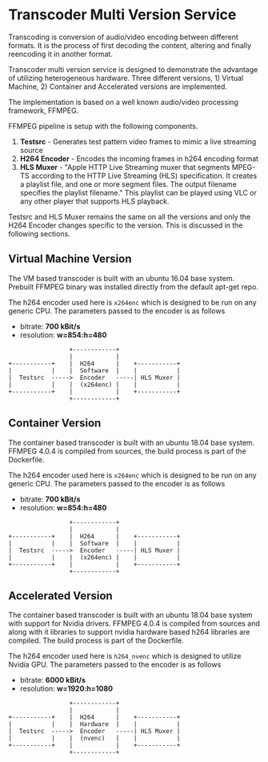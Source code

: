 # Transcoder Multi Version Service


Transcoding is conversion of audio/video encoding between different formats. It is the process of first decoding the content, altering and finally reencoding it in another format. 

Transcoder multi version service is designed to demonstrate the advantage of utilizing heterogeneous hardware. Three different versions, 1) Virtual Machine, 2) Container and Accelerated versions are implemented.

The implementation is based on a well known audio/video processing framework, FFMPEG. 

FFMPEG pipeline is setup with the following components.

1) **Testsrc** - Generates test pattern video frames to mimic a live streaming source
2) **H264 Encoder** - Encodes the incoming frames in h264 encoding format
3) **HLS Muxer** - "Apple HTTP Live Streaming muxer that segments MPEG-TS according to the HTTP Live Streaming (HLS) specification. It creates a playlist file, and one or more segment files. The output filename specifies the playlist filename." This playlist can be played using VLC or any other player that supports HLS playback. 
                               

Testsrc and HLS Muxer remains the same on all the versions and only the H264 Encoder changes specific to the version. This is discussed in the following sections.

## Virtual Machine Version

The VM based transcoder is built with an ubuntu 16.04 base system. Prebuilt FFMPEG binary was installed directly from the default apt-get repo.

The h264 encoder used here is `x264enc` which is designed to be run on any generic CPU. The parameters passed to the encoder is as follows

+ bitrate: **700 kBit/s**
+ resolution: **w=854:h=480**

```                                                     
                 +------------+                      
                 |            |                      
+-----------+    |  H264      |    +-----------+     
|           |    |  Software  |    |           |     
|  Testsrc  ----->  Encoder   -----| HLS Muxer |     
|           |    |  (x264enc) |    |           |     
+-----------+    |            |    +-----------+     
                 +------------+                      
```                                                     

## Container Version

The container based transcoder is built with an ubuntu 18.04 base system.  FFMPEG 4.0.4 is compiled from sources, the build process is part of the Dockerfile.

The h264 encoder used here is `x264enc` which is designed to be run on any generic CPU. The parameters passed to the encoder is as follows

+ bitrate: **700 kBit/s**
+ resolution: **w=854:h=480**

```                                                     
                 +------------+                      
                 |            |                      
+-----------+    |  H264      |    +-----------+     
|           |    |  Software  |    |           |     
|  Testsrc  ----->  Encoder   -----| HLS Muxer |     
|           |    |  (x264enc) |    |           |     
+-----------+    |            |    +-----------+     
                 +------------+                      
```                                                     


## Accelerated Version
The container based transcoder is built with an ubuntu 18.04 base system with support for Nvidia drivers. FFMPEG 4.0.4 is compiled from sources and along with it libraries to support nvidia hardware based h264 libraries are compiled. The build process is part of the Dockerfile.

The h264 encoder used here is `h264_nvenc` which is designed to utilize Nvidia GPU. The parameters passed to the encoder is as follows

+ bitrate: **6000 kBit/s**
+ resolution: **w=1920:h=1080**

```                                                     
                 +------------+                      
                 |            |                      
+-----------+    |  H264      |    +-----------+     
|           |    |  Hardware  |    |           |     
|  Testsrc  ----->  Encoder   -----| HLS Muxer |     
|           |    |  (nvenc)   |    |           |     
+-----------+    |            |    +-----------+     
                 +------------+                      
                                                     
```                                                     
